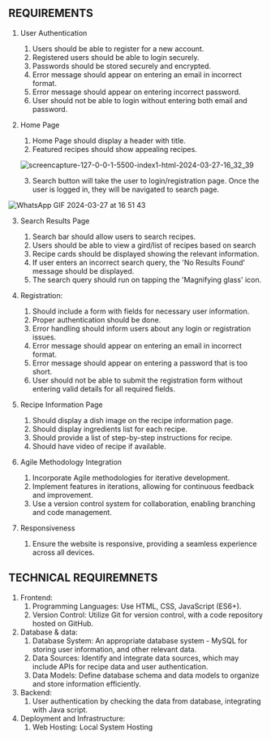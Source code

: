 

      
## REQUIREMENTS

   1. User Authentication
        1. Users should be able to register for a new account.
        2. Registered users should be able to login securely.
        3. Passwords should be stored securely and encrypted.
        4. Error message should appear on entering an email in incorrect format.
        5. Error message should appear on entering incorrect password.
        6. User should not be able to login without entering both email and password.
   
   2. Home Page
        1. Home Page should display a header with title.
        2. Featured recipes should show appealing recipes.
      
      ![screencapture-127-0-0-1-5500-index1-html-2024-03-27-16_32_39](https://github.com/CookbookCompass/webweavers/assets/46927935/80a0c908-a719-4744-b4c1-b6e2b4144daa)

        3. Search button will take the user to login/registration page. Once the user is logged in, they will be navigated to search page.
   
  ![WhatsApp GIF 2024-03-27 at 16 51 43](https://github.com/CookbookCompass/webweavers/assets/46927935/061b253a-96b5-4c4f-8b60-cdcac1610dd0)


   3. Search Results Page
        1. Search bar should allow users to search recipes.
        2. Users should be able to view a gird/list of recipes based on search
        3. Recipe cards should be displayed showing the relevant information.
        4. If user enters an incorrect search query, the 'No Results Found' message should be displayed.
        5. The search query should run on tapping the 'Magnifying glass' icon.

   
   4.  Registration:
        1. Should include a form with fields for necessary user information.
        2. Proper authentication should be done.
        3. Error handling should inform users about any login or registration issues.
        4. Error message should appear on entering an email in incorrect format.
        5. Error message should appear on entering a password that is too short.
        6. User should not be able to submit the registration form without entering valid details for all required fields.
       
   5. Recipe Information Page
        1. Should display a dish image on the recipe information page.
        2. Should display ingredients list for each recipe.
        3. Should provide a list of step-by-step instructions for recipe.
        4. Should have video of recipe if available.
   6. Agile Methodology Integration
        1. Incorporate Agile methodologies for iterative development.
        2. Implement features in iterations, allowing for continuous feedback and improvement.
        3. Use a version control system for collaboration, enabling branching and code management.
   7. Responsiveness
        1. Ensure the website is responsive, providing a seamless experience across all devices.
   
        
## TECHNICAL REQUIREMNETS

   1. Frontend:
      1. Programming Languages: Use HTML, CSS, JavaScript (ES6+).
      2. Version Control: Utilize Git for version control, with a code repository hosted on GitHub.
   2. Database & data:
      1. Database System: An appropriate database system - MySQL for storing user information, and other relevant data.
      2. Data Sources: Identify and integrate data sources, which may include APIs for recipe data and user authentication.
      3. Data Models: Define database schema and data models to organize and store information efficiently.
   3. Backend:
      1. User authentication by checking the data from database, integrating with Java script.
   4. Deployment and Infrastructure:
      1. Web Hosting: Local System Hosting

